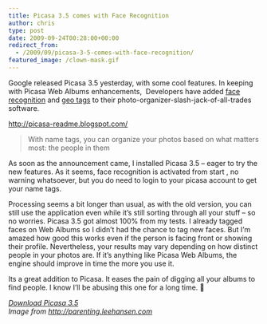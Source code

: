 ```yaml
---
title: Picasa 3.5 comes with Face Recognition
author: chris
type: post
date: 2009-09-24T00:28:00+00:00
redirect_from:
  - /2009/09/picasa-3-5-comes-with-face-recognition/
featured_image: /clown-mask.gif
---
```


Google released Picasa 3.5 yesterday, with some cool features. In keeping with Picasa Web Albums enhancements, &nbsp;Developers have added <a href="http://picasa.google.com/features-nametags.html" target="_blank">face recognition</a> and <a href="http://en.wikipedia.org/wiki/Geotagging" target="_blank">geo tags</a> to their photo-organizer-slash-jack-of-all-trades software.

<!--more-->

<a href="http://picasa-readme.blogspot.com/" target="_blank">http://picasa-readme.blogspot.com/</a>

> With name tags, you can organize your photos based on what matters most: the people in them

As soon as the announcement came, I installed Picasa 3.5 &#8211; eager to try the new features. As it seems, face recognition is activated from start , no warning whatsoever, but you do need to login to your picasa account to get your name tags.

Processing seems a bit longer than usual, as with the old version, you can still use the application even while it&#8217;s still sorting through all your stuff &#8211; so no worries. Picasa 3.5 got almost 100% from my tests. I already tagged faces on Web Albums so I didn&#8217;t had the chance to tag new faces. But I&#8217;m amazed how good this works even if the person is facing front or showing their profile. Nevertheless, your results may vary depending on how distinct people in your photos are. If it&#8217;s anything like Picasa Web Albums, the engine should improve in time the more you use it.

Its a great addition to Picasa. It eases the pain of digging all your albums to find people. I know I&#8217;ll be abusing this one for a long time. 🙂

<p>
<i><a href="http://picasa.google.com/" target="_blank">Download Picasa 3.5</a><br />Image from <a href="http://parenting.leehansen.com/downloads/clipart/halloween/pages/clown-mask.htm" target="_blank">http://parenting.leehansen.com</a></i>
</p>
